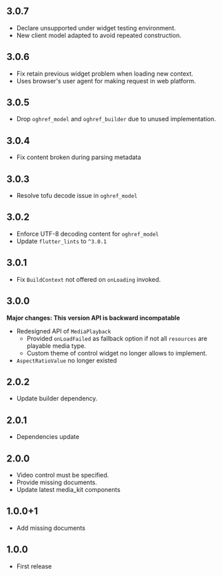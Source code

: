 ## 3.0.7

* Declare unsupported under widget testing environment.
* New client model adapted to avoid repeated construction.

## 3.0.6

* Fix retain previous widget problem when loading new context.
* Uses browser's user agent for making request in web platform.

## 3.0.5

* Drop `oghref_model` and `oghref_builder` due to unused implementation.

## 3.0.4

* Fix content broken during parsing metadata

## 3.0.3

* Resolve tofu decode issue in `oghref_model`

## 3.0.2

* Enforce UTF-8 decoding content for `oghref_model`
* Update `flutter_lints` to `^3.0.1`

## 3.0.1

* Fix `BuildContext` not offered on `onLoading` invoked.

## 3.0.0

**Major changes: This version API is backward incompatable**

* Redesigned API of `MediaPlayback`
  * Provided `onLoadFailed` as fallback option if not all `resources` are playable media type.
  * Custom theme of control widget no longer allows to implement.
* `AspectRatioValue` no longer existed

## 2.0.2

* Update builder dependency.

## 2.0.1

* Dependencies update

## 2.0.0

* Video control must be specified.
* Provide missing documents.
* Update latest media_kit components

## 1.0.0+1

* Add missing documents

## 1.0.0

* First release
